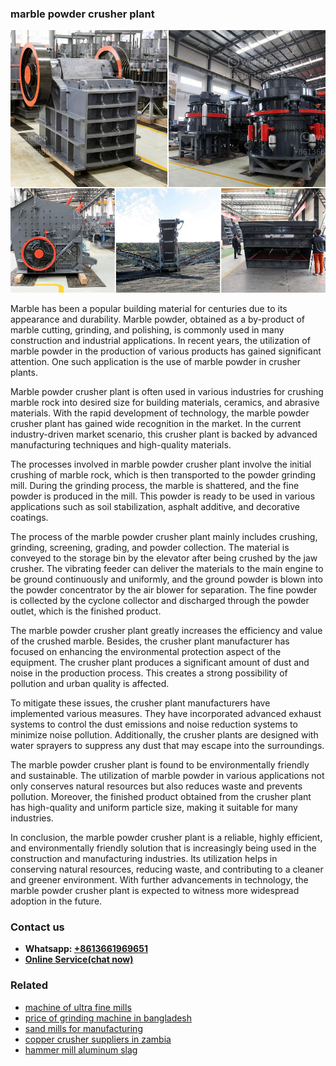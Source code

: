 <h3>marble powder crusher plant</h3><img src='1708322701.jpg' alt=''><p>Marble has been a popular building material for centuries due to its appearance and durability. Marble powder, obtained as a by-product of marble cutting, grinding, and polishing, is commonly used in many construction and industrial applications. In recent years, the utilization of marble powder in the production of various products has gained significant attention. One such application is the use of marble powder in crusher plants.</p><p>Marble powder crusher plant is often used in various industries for crushing marble rock into desired size for building materials, ceramics, and abrasive materials. With the rapid development of technology, the marble powder crusher plant has gained wide recognition in the market. In the current industry-driven market scenario, this crusher plant is backed by advanced manufacturing techniques and high-quality materials.</p><p>The processes involved in marble powder crusher plant involve the initial crushing of marble rock, which is then transported to the powder grinding mill. During the grinding process, the marble is shattered, and the fine powder is produced in the mill. This powder is ready to be used in various applications such as soil stabilization, asphalt additive, and decorative coatings.</p><p>The process of the marble powder crusher plant mainly includes crushing, grinding, screening, grading, and powder collection. The material is conveyed to the storage bin by the elevator after being crushed by the jaw crusher. The vibrating feeder can deliver the materials to the main engine to be ground continuously and uniformly, and the ground powder is blown into the powder concentrator by the air blower for separation. The fine powder is collected by the cyclone collector and discharged through the powder outlet, which is the finished product.</p><p>The marble powder crusher plant greatly increases the efficiency and value of the crushed marble. Besides, the crusher plant manufacturer has focused on enhancing the environmental protection aspect of the equipment. The crusher plant produces a significant amount of dust and noise in the production process. This creates a strong possibility of pollution and urban quality is affected.</p><p>To mitigate these issues, the crusher plant manufacturers have implemented various measures. They have incorporated advanced exhaust systems to control the dust emissions and noise reduction systems to minimize noise pollution. Additionally, the crusher plants are designed with water sprayers to suppress any dust that may escape into the surroundings.</p><p>The marble powder crusher plant is found to be environmentally friendly and sustainable. The utilization of marble powder in various applications not only conserves natural resources but also reduces waste and prevents pollution. Moreover, the finished product obtained from the crusher plant has high-quality and uniform particle size, making it suitable for many industries.</p><p>In conclusion, the marble powder crusher plant is a reliable, highly efficient, and environmentally friendly solution that is increasingly being used in the construction and manufacturing industries. Its utilization helps in conserving natural resources, reducing waste, and contributing to a cleaner and greener environment. With further advancements in technology, the marble powder crusher plant is expected to witness more widespread adoption in the future.</p><h3>Contact us</h3><ul><li><strong>Whatsapp:&nbsp;<a href="https://wa.me/8613661969651">+8613661969651</a></strong></li><li><a href="https://swt.shibang-china.com/?git&amp;zhl&amp;marble powder crusher plant"><strong>Online Service(chat now)</strong></a></li></ul><h3>Related</h3><ul><li><a href='machine of ultra fine mills.md'>machine of ultra fine mills</a></li><li><a href='price of grinding machine in bangladesh.md'>price of grinding machine in bangladesh</a></li><li><a href='sand mills for manufacturing.md'>sand mills for manufacturing</a></li><li><a href='copper crusher suppliers in zambia.md'>copper crusher suppliers in zambia</a></li><li><a href='hammer mill aluminum slag.md'>hammer mill aluminum slag</a></li></ul>